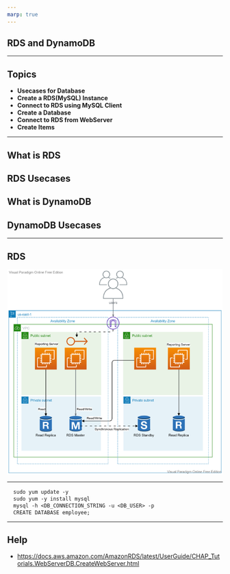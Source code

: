 ```yaml
---
marp: true
---
```


## RDS and DynamoDB

---
## Topics
- **Usecases for Database**
- **Create a RDS(MySQL) Instance**
- **Connect to RDS using MySQL Client**
- **Create a Database**
- **Connect to RDS from WebServer**
- **Create Items**
	
---

## What is RDS
## RDS Usecases
## What is DynamoDB
## DynamoDB Usecases

---

## RDS
![alt text right](./assets/rds.png "RDS")

---


      sudo yum update -y
      sudo yum -y install mysql
      mysql -h <DB_CONNECTION_STRING -u <DB_USER> -p
      CREATE DATABASE employee;

---

## Help

- https://docs.aws.amazon.com/AmazonRDS/latest/UserGuide/CHAP_Tutorials.WebServerDB.CreateWebServer.html
